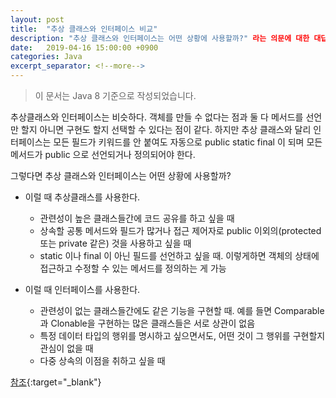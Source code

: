 ```yaml
---
layout: post
title:  "추상 클래스와 인터페이스 비교"
description: "추상 클래스와 인터페이스는 어떤 상황에 사용할까?" 라는 의문에 대한 대답
date:   2019-04-16 15:00:00 +0900
categories: Java
excerpt_separator: <!--more-->
---
```


>이 문서는 Java 8 기준으로 작성되었습니다.

추상클래스와 인터페이스는 비슷하다. 객체를 만들 수 없다는 점과 둘 다 메서드를 선언만 할지 아니면 구현도 할지 선택할 수 있다는 점이 같다. 하지만 추상 클래스와 달리 인터페이스는 모든 필드가 키워드를 안 붙여도 자동으로 public static final 이 되며 모든 메서드가 public 으로 선언되거나 정의되어야 한다.

<!--more-->

그렇다면 추상 클래스와 인터페이스는 어떤 상황에 사용할까?

* 이럴 때 추상클래스를 사용한다.
	* 관련성이 높은 클래스들간에 코드 공유를 하고 싶을 때
	* 상속할 공통 메서드와 필드가 많거나 접근 제어자로 public 이외의(protected 또는 private 같은) 것을 사용하고 싶을 때
	* static 이나 final 이 아닌 필드를 선언하고 싶을 때. 이렇게하면 객체의 상태에 접근하고 수정할 수 있는 메서드를 정의하는 게 가능

* 이럴 때 인터페이스를 사용한다.
	* 관련성이 없는 클래스들간에도 같은 기능을 구현할 때. 예를 들면 Comparable 과 Clonable을 구현하는 많은 클래스들은 서로 상관이 없음
	* 특정 데이터 타입의 행위를 명시하고 싶으면서도, 어떤 것이 그 행위를 구현할지 관심이 없을 때
	* 다중 상속의 이점을 취하고 싶을 때

[참조](https://docs.oracle.com/javase/tutorial/java/IandI/abstract.html){:target="_blank"}
